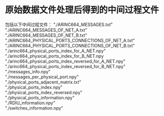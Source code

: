 # 原始数据文件处理后得到的中间过程文件
包括以下中间过程文件：
"./ARINC664_MESSAGES.txt"\
"./ARINC664_MESSAGES_OF_NET_A.txt"\
"./ARINC664_MESSAGES_OF_NET_B.txt"\
"./ARINC664_PHYSICAL_PORTS_CONNECTIONS_OF_NET_A.txt"\
"./ARINC664_PHYSICAL_PORTS_CONNECTIONS_OF_NET_B.txt"\
"./arinc664_physical_ports_index_for_A_NET.npy"\
"./arinc664_physical_ports_index_for_B_NET.npy
"./arinc664_physical_ports_index_reversed_for_A_NET.npy"\
"./arinc664_physical_ports_index_reversed_for_B_NET.npy"\
"./messages_info.npy"\
"./messages_per_physical_port.npy"\
"./physical_ports_adjacent_matrix.txt"\
"./physical_ports_index.npy"\
"./physical_ports_index_reversed.npy"\
"./physical_ports_information.npy"\
"./RDIU_information.npy"\
"./switches_information.npy"

